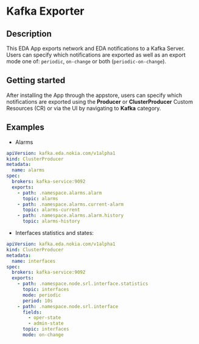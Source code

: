 # Kafka Exporter

## Description

This EDA App exports network and EDA notifications to a Kafka Server.
Users can specify which notifications are exported as well as an export mode one of: `periodic`, `on-change` or both (`periodic-on-change`).

## Getting started

After installing the App through the appstore, users can specify which notifications are exported using the **Producer** or **ClusterProducer** Custom Resources (CR) or via the UI by navigating to **Kafka** category.

## Examples

- Alarms

```yaml
apiVersion: kafka.eda.nokia.com/v1alpha1
kind: ClusterProducer
metadata:
  name: alarms
spec:
  brokers: kafka-service:9092
  exports:
    - path: .namespace.alarms.alarm
      topic: alarms
    - path: .namespace.alarms.current-alarm
      topic: alarms-current
    - path: .namespace.alarms.alarm.history
      topic: alarms-history
```

- Interfaces statistics and states:

```yaml
apiVersion: kafka.eda.nokia.com/v1alpha1
kind: ClusterProducer
metadata:
  name: interfaces
spec:
  brokers: kafka-service:9092
  exports:
    - path: .namespace.node.srl.interface.statistics
      topic: interfaces
      mode: periodic
      period: 10s
    - path: .namespace.node.srl.interface
      fields:
        - oper-state
        - admin-state
      topic: interfaces
      mode: on-change
```
